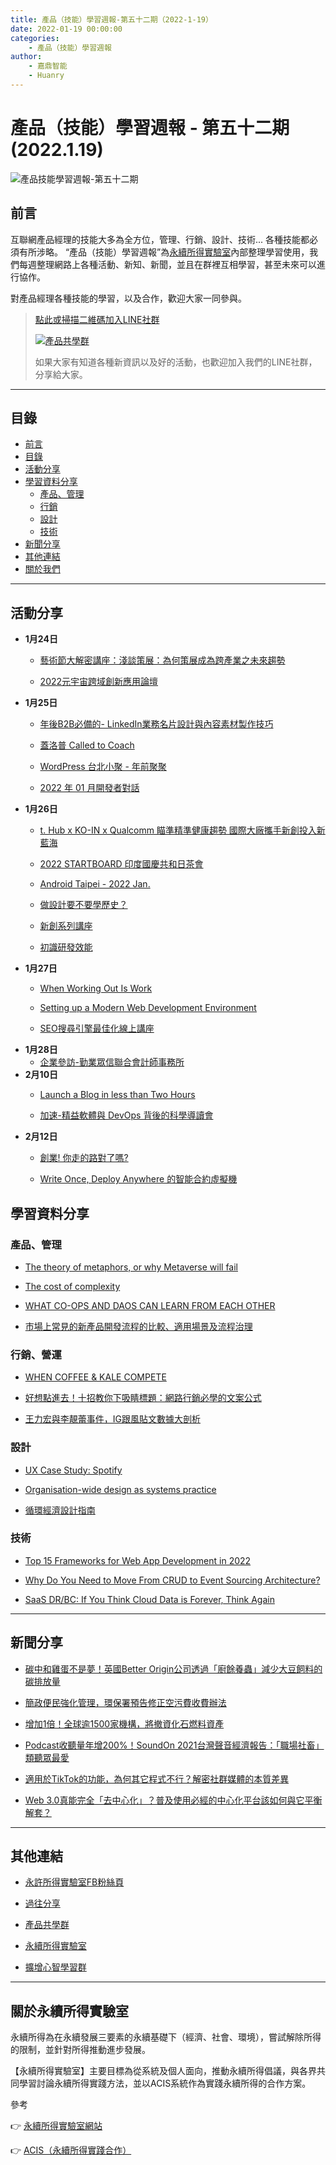 ```yaml
---
title: 產品（技能）學習週報-第五十二期（2022-1-19）
date: 2022-01-19 00:00:00
categories:
	- 產品（技能）學習週報
author:
	- 嘉鼎智能
	- Huanry
---
```

# 產品（技能）學習週報 - 第五十二期 (2022.1.19)

![產品技能學習週報-第五十二期](/img/pm/52.png)

## 前言

互聯網產品經理的技能大多為全方位，管理、行銷、設計、技術... 各種技能都必須有所涉略。 “產品（技能）學習週報”為[永續所得實驗室](#關於永續所得實驗室)內部整理學習使用，我們每週整理網路上各種活動、新知、新聞，並且在群裡互相學習，甚至未來可以進行協作。

對產品經理各種技能的學習，以及合作，歡迎大家一同參與。

>[點此或掃描二維碼加入LINE社群](https://line.me/ti/g2/Dj4AkbdDsY6o4D_CdDUB6Q)
>
>[![產品共學群](/img/產品共學群.jpg)](https://line.me/ti/g2/Dj4AkbdDsY6o4D_CdDUB6Q)
>
>如果大家有知道各種新資訊以及好的活動，也歡迎加入我們的LINE社群，分享給大家。

---
## 目錄
- [前言](#前言)
- [目錄](#目錄)
- [活動分享](#活動分享)
- [學習資料分享](#學習資料分享)
	- [產品、管理](#產品、管理)
	- [行銷](#行銷、營運)
	- [設計](#設計)
	- [技術](#技術)
- [新聞分享](#新聞分享)
- [其他連結](#其他連結)
- [關於我們](#關於我們)

---
## 活動分享

- **1月24日**
	- [藝術節大解密講座：淺談策展：為何策展成為跨產業之未來趨勢](https://www.accupass.com/event/2201170753164405860990)

	- [2022元宇宙跨域創新應用論壇](https://taipeigameshow.kktix.cc/events/metaverse)
- **1月25日**
	- [年後B2B必備的- LinkedIn業務名片設計與內容素材製作技巧](https://www.accupass.com/event/2201101113489722621290)

	- [蓋洛普 Called to Coach](https://www.accupass.com/event/2201041729186844527110)

	- [WordPress 台北小聚 - 年前聚聚](https://www.meetup.com/Taipei-WordPress/events/283063579)

	- [2022 年 01 月開發者對話](https://developers-talk.kktix.cc/events/2022-01)
- **1月26日**
	- [t. Hub x KO-IN x Qualcomm 瞄準精準健康趨勢 國際大廠攜手新創投入新藍海](https://www.accupass.com/event/2201140903201351962690)

	- [2022 STARTBOARD 印度國慶共和日茶會](https://www.accupass.com/event/2201120756532359590260)

	- [Android Taipei - 2022 Jan.](https://www.accupass.com/event/2201070334211214211443)

	- [做設計要不要學歷史？](https://www.accupass.com/event/2112270427001063580032)

	- [新創系列講座](https://www.accupass.com/event/2201070913181333352072)

	- [初識研發效能](https://agilecommtw.kktix.cc/events/development-performance)
- **1月27日**
	- [When Working Out Is Work](https://www.accupass.com/event/2201130354494350098100)

	- [Setting up a Modern Web Development Environment](https://www.eventbrite.com/e/setting-up-a-modern-web-development-environment-tickets-231550242007)

	- [SEO搜尋引擎最佳化線上講座](https://infotechtown.kktix.cc/events/seo-202201)
- **1月28日**
	- [企業參訪-勤業眾信聯合會計師事務所](https://www.accupass.com/event/2112280606081006390667)
- **2月10日**
	- [Launch a Blog in less than Two Hours](https://www.eventbrite.com/e/launch-a-blog-in-less-than-two-hours-tickets-232065773977)

	- [加速-精益軟體與 DevOps 背後的科學導讀會](https://agilecommtw.kktix.cc/events/accelerateintroduction)
- **2月12日**
	- [創業! 你走的路對了嗎?](https://www.accupass.com/event/2201130546485366490300)

	- [Write Once, Deploy Anywhere 的智能合約虛擬機](https://www.meetup.com/Taipei-Blockchain/events/282521718)


## 學習資料分享
### 產品、管理

- [The theory of metaphors, or why Metaverse will fail](https://uxdesign.cc/the-theory-of-metaphors-and-why-the-metaverse-will-fail-ceb61b8acea7)

- [The cost of complexity](https://thehonestsorcerer.medium.com/the-cost-of-complexity-f3faf4c8e4f4)

- [WHAT CO-OPS AND DAOS CAN LEARN FROM EACH OTHER](https://www.fwb.help/wip/what-co-ops-and-daos-can-learn-from-each-other)

- [市場上常見的新產品開發流程的比較、適用場景及流程治理](https://www.pmtone.com/npd-comparison-and-governance/)

### 行銷、營運

- [WHEN COFFEE & KALE COMPETE](http://www.whencoffeeandkalecompete.com/)

- [好想點進去！十招教你下吸睛標題：網路行銷必學的文案公式](https://www.worker360.com.tw/blog/copywriting-tips)

- [王力宏與李靚蕾事件，IG跟風貼文數據大剖析](https://www.just-adtech.com/leehom/)

### 設計

- [UX Case Study: Spotify](https://medium.com/@rommyshehadeh/ux-case-study-spotify-53a71f3b8076)

- [Organisation-wide design as systems practice](https://uxdesign.cc/organisation-wide-design-as-systems-practice-9b2959cbb3b7)

- [循環經濟設計指南](https://www.circulardesignguide.com/)

### 技術

- [Top 15 Frameworks for Web App Development in 2022](https://www.decipherzone.com/blog-detail/web-app-frameworks?)

- [Why Do You Need to Move From CRUD to Event Sourcing Architecture?](https://dzone.com/articles/why-do-you-need-to-move-from-crud-to-event-sourcin?accessToken=eyJhbGciOiJIUzI1NiIsImtpZCI6ImRlZmF1bHQiLCJ0eXAiOiJKV1QifQ.eyJhdWQiOiJhY2Nlc3NfcmVzb3VyY2UiLCJleHAiOjE2NDIxNDU1NzUsImciOiJLOEdoZGtjdlF2SHkzeDhwIiwiaWF0IjoxNjQyMTQ1Mjc1LCJ1c2VySWQiOjI0MzYwNzkwfQ.yHCE5wZnN1J6Gb4eKsvz-XrB82uZpWtFq3OmKmoHzbg)

- [SaaS DR/BC: If You Think Cloud Data is Forever, Think Again](https://www.infoq.com/articles/saas-drbc-data-backup/)


---
## 新聞分享

- [碳中和雞蛋不是夢！英國Better Origin公司透過「廚餘養蟲」減少大豆飼料的碳排放量](https://www.foodnext.net/news/newsnation/paper/5470667387)

- [簡政便民強化管理，環保署預告修正空污費收費辦法](https://enews.epa.gov.tw/Page/3B3C62C78849F32F/263ea1d1-6aee-43a7-ab3d-cb779307aa8d)

- [增加1倍！全球逾1500家機構，將撤資化石燃料資產](https://ubrand.udn.com/ubrand/story/12117/6034200)

- [Podcast收聽量年增200%！SoundOn 2021台灣聲音經濟報告：「職場社畜」類聽眾最愛](https://www.bnext.com.tw/article/67332/soundon-2021-report)

- [適用於TikTok的功能，為何其它程式不行？解密社群媒體的本質差異](https://www.bnext.com.tw/article/67326/twitter-new-feature)

- [Web 3.0真能完全「去中心化」？普及使用必經的中心化平台該如何與它平衡解套？](https://www.bnext.com.tw/article/67264/web3.0)


---
## 其他連結

- [永許所得實驗室FB粉絲頁](https://www.facebook.com/%E6%B0%B8%E7%BA%8C%E6%89%80%E5%BE%97%E5%AF%A6%E9%A9%97%E5%AE%A4-102916798609139)

- [過往分享](/categories/產品（技能）學習週報)

- [產品共學群](https://line.me/ti/g2/Dj4AkbdDsY6o4D_CdDUB6Q?utm_source=invitation&utm_medium=link_copy&utm_campaign=default)

- [永續所得實驗室](https://line.me/ti/g2/asPFU-0w4o9MIRSBdb4gtg?utm_source=invitation&utm_medium=link_copy&utm_campaign=default)

- [擴增心智學習群](https://line.me/ti/g2/asPFU-0w4o9MIRSBdb4gtg?utm_source=invitation&utm_medium=link_copy&utm_campaign=default)

---

## 關於永續所得實驗室

永續所得為在永續發展三要素的永續基礎下（經濟、社會、環境），嘗試解除所得的限制，並針對所得推動進步發展。

【永續所得實驗室】主要目標為從系統及個人面向，推動永續所得倡議，與各界共同學習討論永續所得實踐方法，並以ACIS系統作為實踐永續所得的合作方案。

參考

👉 [永續所得實驗室網站](https://sustainable-income-lab.github.io/)

👉 [ACIS（永續所得實踐合作）](https://acis.magnific.biz/)